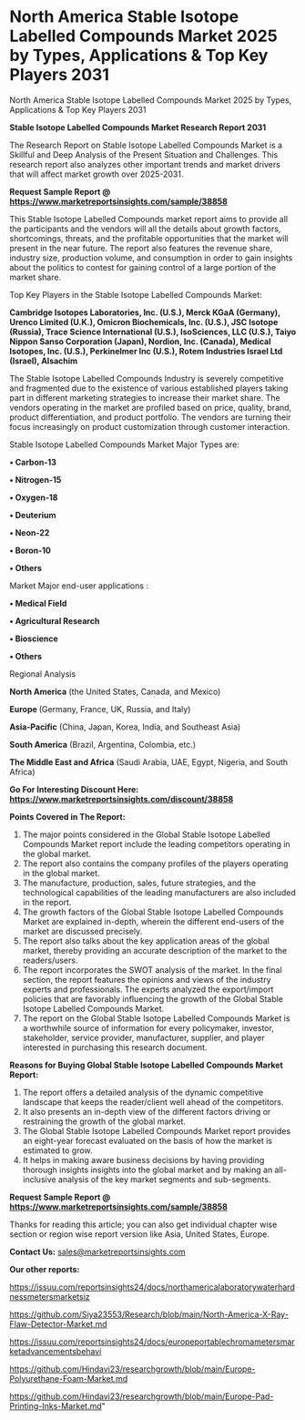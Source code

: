# North America Stable Isotope Labelled Compounds Market 2025 by Types, Applications & Top Key Players 2031
North America Stable Isotope Labelled Compounds Market 2025 by Types, Applications & Top Key Players 2031

<strong>Stable Isotope Labelled Compounds Market Research Report 2031</strong>

The Research Report on Stable Isotope Labelled Compounds Market is a Skillful and Deep Analysis of the Present Situation and Challenges. This research report also analyzes other important trends and market drivers that will affect market growth over 2025-2031.

<strong>Request Sample Report @ <a href=https://www.marketreportsinsights.com/sample/38858>https://www.marketreportsinsights.com/sample/38858</a></strong>

This Stable Isotope Labelled Compounds market report aims to provide all the participants and the vendors will all the details about growth factors, shortcomings, threats, and the profitable opportunities that the market will present in the near future. The report also features the revenue share, industry size, production volume, and consumption in order to gain insights about the politics to contest for gaining control of a large portion of the market share.

Top Key Players in the Stable Isotope Labelled Compounds Market:

<strong>Cambridge Isotopes Laboratories, Inc. (U.S.), Merck KGaA (Germany), Urenco Limited (U.K.), Omicron Biochemicals, Inc. (U.S.), JSC Isotope (Russia), Trace Science International (U.S.), IsoSciences, LLC (U.S.), Taiyo Nippon Sanso Corporation (Japan), Nordion, Inc. (Canada), Medical Isotopes, Inc. (U.S.), Perkinelmer Inc (U.S.), Rotem Industries Israel Ltd (Israel), Alsachim</strong>

The Stable Isotope Labelled Compounds Industry is severely competitive and fragmented due to the existence of various established players taking part in different marketing strategies to increase their market share. The vendors operating in the market are profiled based on price, quality, brand, product differentiation, and product portfolio. The vendors are turning their focus increasingly on product customization through customer interaction.

Stable Isotope Labelled Compounds Market Major Types are:

<strong>•  Carbon-13

•  Nitrogen-15

•  Oxygen-18

•  Deuterium

•  Neon-22

•  Boron-10

•  Others</strong>

Market Major end-user applications :

<strong>•  Medical Field

•  Agricultural Research

•  Bioscience

•  Others</strong>

Regional Analysis

</u><strong><b>North America</b></strong> (the United States, Canada, and Mexico)

<strong><b>Europe </b></strong>(Germany, France, UK, Russia, and Italy)

<strong><b>Asia-Pacific</b></strong> (China, Japan, Korea, India, and Southeast Asia)

<strong><b>South America</b></strong> (Brazil, Argentina, Colombia, etc.)

<strong><b>The Middle East and Africa</b></strong> (Saudi Arabia, UAE, Egypt, Nigeria, and South Africa)

<strong>Go For Interesting Discount Here: <a href=https://www.marketreportsinsights.com/discount/38858>https://www.marketreportsinsights.com/discount/38858</a></strong>

<strong>Points Covered in The Report:</strong>
<ol>
  <li>The major points considered in the Global Stable Isotope Labelled Compounds Market report include the leading competitors operating in the global market.</li>
  <li>The report also contains the company profiles of the players operating in the global market.</li>
  <li>The manufacture, production, sales, future strategies, and the technological capabilities of the leading manufacturers are also included in the report.</li>
  <li>The growth factors of the Global Stable Isotope Labelled Compounds Market are explained in-depth, wherein the different end-users of the market are discussed precisely.</li>
  <li>The report also talks about the key application areas of the global market, thereby providing an accurate description of the market to the readers/users.</li>
  <li>The report incorporates the SWOT analysis of the market. In the final section, the report features the opinions and views of the industry experts and professionals. The experts analyzed the export/import policies that are favorably influencing the growth of the Global Stable Isotope Labelled Compounds Market.</li>
  <li>The report on the Global Stable Isotope Labelled Compounds Market is a worthwhile source of information for every policymaker, investor, stakeholder, service provider, manufacturer, supplier, and player interested in purchasing this research document.</li>
</ol>
<strong>Reasons for Buying Global Stable Isotope Labelled Compounds Market Report:</strong>

<ol>
  <li>The report offers a detailed analysis of the dynamic competitive landscape that keeps the reader/client well ahead of the competitors.</li>
  <li>It also presents an in-depth view of the different factors driving or restraining the growth of the global market.</li>
  <li>The Global Stable Isotope Labelled Compounds Market report provides an eight-year forecast evaluated on the basis of how the market is estimated to grow.</li>
  <li>It helps in making aware business decisions by having providing thorough insights insights into the global market and by making an all-inclusive analysis of the key market segments and sub-segments.</li>
</ol>
<strong>Request Sample Report @ <a href=https://www.marketreportsinsights.com/sample/38858>https://www.marketreportsinsights.com/sample/38858</a></strong>


Thanks for reading this article; you can also get individual chapter wise section or region wise report version like Asia, United States, Europe.

<strong>Contact Us:</strong>
sales@marketreportsinsights.com

<strong>Our other reports:</strong>

<a href=https://issuu.com/reportsinsights24/docs/northamericalaboratorywaterhardnessmetersmarketsiz>https://issuu.com/reportsinsights24/docs/northamericalaboratorywaterhardnessmetersmarketsiz</a>

<a href=https://github.com/Siya23553/Research/blob/main/North-America-X-Ray-Flaw-Detector-Market.md>https://github.com/Siya23553/Research/blob/main/North-America-X-Ray-Flaw-Detector-Market.md</a>

<a href=https://issuu.com/reportsinsights24/docs/europeportablechromametersmarketadvancementsbehavi>https://issuu.com/reportsinsights24/docs/europeportablechromametersmarketadvancementsbehavi</a>

<a href=https://github.com/Hindavi23/researchgrowth/blob/main/Europe-Polyurethane-Foam-Market.md>https://github.com/Hindavi23/researchgrowth/blob/main/Europe-Polyurethane-Foam-Market.md</a>

<a href=https://github.com/Hindavi23/researchgrowth/blob/main/Europe-Pad-Printing-Inks-Market.md>https://github.com/Hindavi23/researchgrowth/blob/main/Europe-Pad-Printing-Inks-Market.md</a>"
